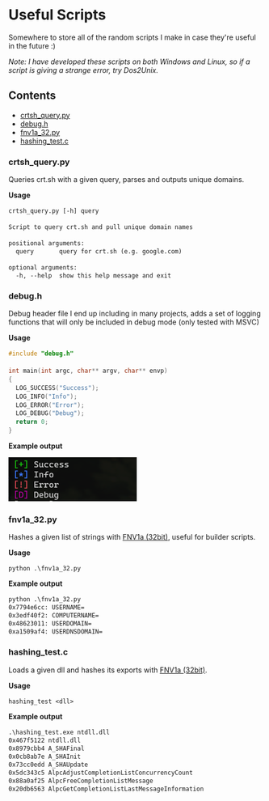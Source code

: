 # Useful Scripts
Somewhere to store all of the random scripts I make in case they're useful in the future :)

*Note: I have developed these scripts on both Windows and Linux, so if a script is giving a strange error, try Dos2Unix.*

## Contents

- [crtsh_query.py](#crtsh_querypy)
- [debug.h](#debugh)
- [fnv1a_32.py](#fnv1a_32py)
- [hashing_test.c](#hashing_testc)

### crtsh\_query.py

Queries crt.sh with a given query, parses and outputs unique domains.

**Usage**

```
crtsh_query.py [-h] query

Script to query crt.sh and pull unique domain names

positional arguments:
  query       query for crt.sh (e.g. google.com)

optional arguments:
  -h, --help  show this help message and exit
```

### debug.h

Debug header file I end up including in many projects, adds a set of logging functions that will only be included in debug mode (only tested with MSVC)

**Usage**

```c
#include "debug.h"

int main(int argc, char** argv, char** envp)
{
  LOG_SUCCESS("Success");
  LOG_INFO("Info");
  LOG_ERROR("Error");
  LOG_DEBUG("Debug");
  return 0;
}
```

**Example output**

![screenshot of debug logging output](img/debug_h.png) 

### fnv1a\_32.py

Hashes a given list of strings with [FNV1a (32bit)](https://en.wikipedia.org/wiki/Fowler%E2%80%93Noll%E2%80%93Vo_hash_function), useful for builder scripts.

**Usage**

```
python .\fnv1a_32.py
```

**Example output**

```
python .\fnv1a_32.py
0x7794e6cc: USERNAME=
0x3edf40f2: COMPUTERNAME=
0x48623011: USERDOMAIN=
0xa1509af4: USERDNSDOMAIN=
```

### hashing\_test.c

Loads a given dll and hashes its exports with [FNV1a (32bit)](https://en.wikipedia.org/wiki/Fowler%E2%80%93Noll%E2%80%93Vo_hash_function).

**Usage**

```
hashing_test <dll>
```

**Example output**

```
.\hashing_test.exe ntdll.dll
0x467f5122 ntdll.dll
0x8979cbb4 A_SHAFinal
0x0cb8ab7e A_SHAInit
0x73cc0edd A_SHAUpdate
0x5dc343c5 AlpcAdjustCompletionListConcurrencyCount
0x88a0af25 AlpcFreeCompletionListMessage
0x20db6563 AlpcGetCompletionListLastMessageInformation
```

